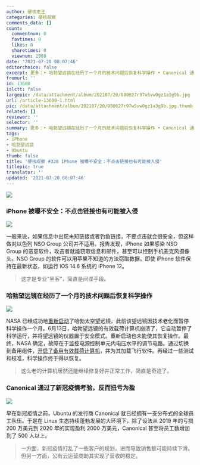 ```yaml
---
author: 硬核老王
categories: 硬核观察
comments_data: []
count:
  commentnum: 0
  favtimes: 0
  likes: 0
  sharetimes: 0
  viewnum: 2988
date: '2021-07-20 08:07:46'
editorchoice: false
excerpt: 更多：• 哈勃望远镜在经历了一个月的技术问题后恢复科学操作 • Canonical 通过了新冠疫情考验，反而扭亏为盈
fromurl: ''
id: 13600
islctt: false
largepic: /data/attachment/album/202107/20/080627r97w5vw0gz1a3g9b.jpg
url: /article-13600-1.html
pic: /data/attachment/album/202107/20/080627r97w5vw0gz1a3g9b.jpg.thumb.jpg
related: []
reviewer: ''
selector: ''
summary: 更多：• 哈勃望远镜在经历了一个月的技术问题后恢复科学操作 • Canonical 通过了新冠疫情考验，反而扭亏为盈
tags:
- iPhone
- 哈勃望远镜
- Ubuntu
thumb: false
title: '硬核观察 #338 iPhone 被曝不安全：不点击链接也有可能被入侵'
titlepic: true
translator: ''
updated: '2021-07-20 08:07:46'
---
```


![](/data/attachment/album/202107/20/080627r97w5vw0gz1a3g9b.jpg)


### iPhone 被曝不安全：不点击链接也有可能被入侵


![](/data/attachment/album/202107/20/080641gpgc96y3qa6cl5z9.jpg)


一般来说，如果信息中出现未知链接或者钓鱼链接，不要点击就会很安全，但这样做对以色列 NSO Group 公司并不适用。报告发现，iPhone 如果感染 NSO Group 的恶意软件，攻击者就能窃取信息和邮件，甚至可以控制手机麦克风摄像头。NSO Group 的软件可以用苹果不知道的方法窃取数据，即使 iPhone 软件保持在最新状态，如运行 iOS 14.6 系统的 iPhone 12。



> 
> 这才是专业“黑客”，简直是间谍手段。
> 
> 
> 


### 哈勃望远镜在经历了一个月的技术问题后恢复科学操作


![](/data/attachment/album/202107/20/080657v3t76iahvti75l3i.jpg)


NASA 已经成功地[重新启动](https://www.nasa.gov/feature/goddard/2021/operations-underway-to-restore-payload-computer-on-nasas-hubble-space-telescope)了哈勃太空望远镜，此前该望远镜因技术老化而暂停科学操作一个月。6月13日，哈勃望远镜的有效载荷计算机崩溃了，它自动暂停了科学运行，并将望远镜的仪器置于安全模式。重新启动也未能使其恢复操作。最终，NASA 确定，故障在于监控电源控制单元内电压水平的调节电路。通过切换到备用组件，[开启了备用有效载荷计算机](https://www.zdnet.com/article/nasa-has-just-fixed-the-mysterious-computer-problem-with-its-famous-space-telescope/)，并为其加载飞行软件。再经过一些测试和校准，科学操作终于得以恢复。



> 
> 这么老的计算机居然还能继续修复好并正常工作，简直是奇迹了。
> 
> 
> 


### Canonical 通过了新冠疫情考验，反而扭亏为盈


![](/data/attachment/album/202107/20/080730dbhy30oy0bkyhmyo.jpg)


早在新冠疫情之前，Ubuntu 的发行商 Canonical 就已经拥有一支分布式的全球员工队伍。于是在 Linux 生态持续蓬勃发展的大环境下，除了设法从 2019 年的亏损 200 万美元到 2020 年的实现盈利 2000 万美元，Canonical 甚至将员工数增加到了 500 人以上。



> 
> 一方面，新冠疫情打乱了一些客户的规划，进而导致销售额可能持续下滑。但另一方面，公有云运营商助其实现了营收的稳定。
> 
> 
>